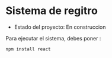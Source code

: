 <h1>Sistema de regitro</h1>


- Estado del proyecto: En construccion

Para ejecutar el sistema, debes poner :

```npm install react```
